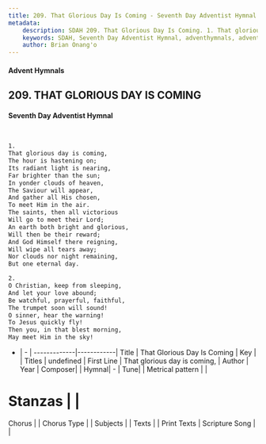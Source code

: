 ```yaml
---
title: 209. That Glorious Day Is Coming - Seventh Day Adventist Hymnal
metadata:
    description: SDAH 209. That Glorious Day Is Coming. 1. That glorious day is coming, The hour is hastening on; Its radiant light is nearing, Far brighter than the sun; In yonder clouds of heaven, The Saviour will appear, And gather all His chosen, To meet Him in the air. The saints, then all victorious Will go to meet their Lord; An earth both bright and glorious, Will then be their reward; And God Himself there reigning, Will wipe all tears away; Nor clouds nor night remaining, But one eternal day.
    keywords: SDAH, Seventh Day Adventist Hymnal, adventhymnals, advent hymnals, That Glorious Day Is Coming, That glorious day is coming, 
    author: Brian Onang'o
---
```


#### Advent Hymnals
## 209. THAT GLORIOUS DAY IS COMING
#### Seventh Day Adventist Hymnal

```txt


1.
That glorious day is coming,
The hour is hastening on;
Its radiant light is nearing,
Far brighter than the sun;
In yonder clouds of heaven,
The Saviour will appear,
And gather all His chosen,
To meet Him in the air.
The saints, then all victorious
Will go to meet their Lord;
An earth both bright and glorious,
Will then be their reward;
And God Himself there reigning,
Will wipe all tears away;
Nor clouds nor night remaining,
But one eternal day.

2.
O Christian, keep from sleeping,
And let your love abound;
Be watchful, prayerful, faithful,
The trumpet soon will sound!
O sinner, hear the warning!
To Jesus quickly fly!
Then you, in that blest morning,
May meet Him in the sky!


```

- |   -  |
-------------|------------|
Title | That Glorious Day Is Coming |
Key |  |
Titles | undefined |
First Line | That glorious day is coming, |
Author | 
Year | 
Composer|  |
Hymnal|  - |
Tune|  |
Metrical pattern | |
# Stanzas |  |
Chorus |  |
Chorus Type |  |
Subjects |  |
Texts |  |
Print Texts | 
Scripture Song |  |
  
